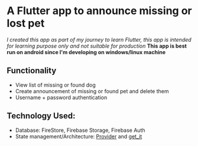 # A Flutter app to announce missing or lost pet
*I created this app as part of my journey to learn Flutter, this app is intended for learning
purpose only and not suitable for production* **This app is best run on android since I'm
developing on windows/linux machine**

## Functionality
- View list of missing or found dog
- Create announcement of missing or found pet and delete them
- Username + password authentication

## Technology Used:
- Database: FireStore, Firebase Storage, Firebase Auth
- State management/Architecture: [Provider](https://pub.dev/packages/provider) and [get_it](https://pub.dev/packages/get_it)